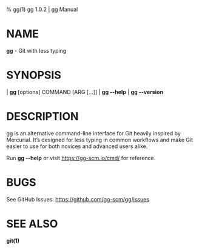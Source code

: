 % gg(1) gg 1.0.2 | gg Manual

# NAME

**gg** - Git with less typing

# SYNOPSIS

| **gg** \[options] COMMAND \[ARG \[...]]
| **gg \--help**
| **gg \--version**

# DESCRIPTION

gg is an alternative command-line interface for Git heavily inspired by
Mercurial. It’s designed for less typing in common workflows and make Git
easier to use for both novices and advanced users alike.

Run **gg \--help** or visit https://gg-scm.io/cmd/ for reference.

# BUGS

See GitHub Issues: https://github.com/gg-scm/gg/issues

# SEE ALSO

**git(1)**
